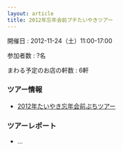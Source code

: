 ```yaml
---
layout: article
title: 2012年忘年会前プチたいやきツアー
---
```


開催日
: 2012-11-24（土）11:00-17:00

参加者数
: ?名

まわる予定のお店の軒数
: 6軒

### ツアー情報

  * [2012年たいやき忘年会前ぷちツアー](/qwik/126.html)

### ツアーレポート

  * ...
